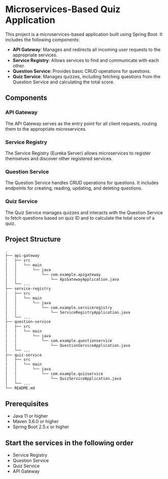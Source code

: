 # Microservices-Based Quiz Application

This project is a microservices-based application built using Spring Boot. It includes the following components:

- **API Gateway**: Manages and redirects all incoming user requests to the appropriate services.
- **Service Registry**: Allows services to find and communicate with each other.
- **Question Service**: Provides basic CRUD operations for questions.
- **Quiz Service**: Manages quizzes, including fetching questions from the Question Service and calculating the total score.

## Components

### API Gateway

The API Gateway serves as the entry point for all client requests, routing them to the appropriate microservices.

### Service Registry

The Service Registry (Eureka Server) allows microservices to register themselves and discover other registered services.

### Question Service

The Question Service handles CRUD operations for questions. It includes endpoints for creating, reading, updating, and deleting questions.

### Quiz Service

The Quiz Service manages quizzes and interacts with the Question Service to fetch questions based on quiz ID and to calculate the total score of a quiz.

## Project Structure
```sh
.
├── api-gateway
│   ├── src
│   │   └── main
│   │       └── java
│   │           └── com.example.apigateway
│   │               └── ApiGatewayApplication.java
│   └── ...
├── service-registry
│   ├── src
│   │   └── main
│   │       └── java
│   │           └── com.example.serviceregistry
│   │               └── ServiceRegistryApplication.java
│   └── ...
├── question-service
│   ├── src
│   │   └── main
│   │       └── java
│   │           └── com.example.questionservice
│   │               └── QuestionServiceApplication.java
│   └── ...
├── quiz-service
│   ├── src
│   │   └── main
│   │       └── java
│   │           └── com.example.quizservice
│   │               └── QuizServiceApplication.java
│   └── ...
└── README.md
```

## Prerequisites

- Java 11 or higher
- Maven 3.6.0 or higher
- Spring Boot 2.5.x or higher

## Start the services in the following order

- Service Registry
- Question Service
- Quiz Service
- API Gateway



